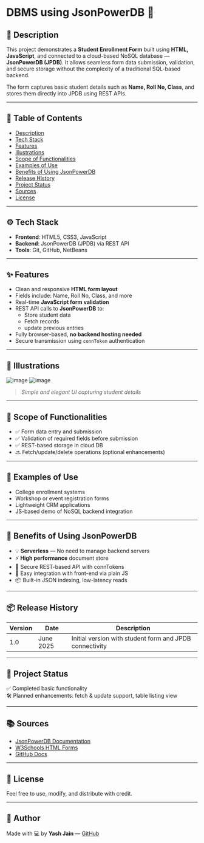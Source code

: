# DBMS using JsonPowerDB 🚀

## 📄 Description
This project demonstrates a **Student Enrollment Form** built using **HTML, JavaScript**, and connected to a cloud-based NoSQL database — **JsonPowerDB (JPDB)**. It allows seamless form data submission, validation, and secure storage without the complexity of a traditional SQL-based backend.

The form captures basic student details such as **Name, Roll No, Class**, and stores them directly into JPDB using REST APIs.

---

## 🧠 Table of Contents
- [Description](#-description)
- [Tech Stack](#-tech-stack)
- [Features](#-features)
- [Illustrations](#-illustrations)
- [Scope of Functionalities](#-scope-of-functionalities)
- [Examples of Use](#-examples-of-use)
- [Benefits of Using JsonPowerDB](#-benefits-of-using-jsonpowerdb)
- [Release History](#-release-history)
- [Project Status](#-project-status)
- [Sources](#-sources)
- [License](#-license)

---

## ⚙️ Tech Stack
- **Frontend**: HTML5, CSS3, JavaScript
- **Backend**: JsonPowerDB (JPDB) via REST API
- **Tools**: Git, GitHub, NetBeans

---

## ✨ Features
- Clean and responsive **HTML form layout**
- Fields include: Name, Roll No, Class, and more
- Real-time **JavaScript form validation**
- REST API calls to **JsonPowerDB** to:
  - Store student data
  - Fetch records
  - update previous entries
- Fully browser-based, **no backend hosting needed**
- Secure transmission using `connToken` authentication

---

## 🎨 Illustrations
![image](https://github.com/user-attachments/assets/8a0e52fa-61c0-4455-aecf-cf9ac82d7a45)
![image](https://github.com/user-attachments/assets/92612ff3-dca2-47b1-85a2-6e27cafe10c4)
> _Simple and elegant UI capturing student details_

---

## 📌 Scope of Functionalities
- ✅ Form data entry and submission
- ✅ Validation of required fields before submission
- ✅ REST-based storage in cloud DB
- 🔜 Fetch/update/delete operations (optional enhancements)

---

## 🧪 Examples of Use
- College enrollment systems
- Workshop or event registration forms
- Lightweight CRM applications
- JS-based demo of NoSQL backend integration

---

## 🌟 Benefits of Using JsonPowerDB
- 💡 **Serverless** — No need to manage backend servers
- ⚡ **High performance** document store
- 🔐 Secure REST-based API with connTokens
- 🔧 Easy integration with front-end via plain JS
- 📦 Built-in JSON indexing, low-latency reads

---

## 📦 Release History
| Version | Date       | Description                        |
|---------|------------|------------------------------------|
| 1.0     | June 2025  | Initial version with student form and JPDB connectivity |

---

## 🚧 Project Status
✅ Completed basic functionality  
🛠️ Planned enhancements: fetch & update support, table listing view  

---

## 📚 Sources
- [JsonPowerDB Documentation](https://login2explore.com/jpdb/docs.html)
- [W3Schools HTML Forms](https://www.w3schools.com/html/html_forms.asp)
- [GitHub Docs](https://docs.github.com/en)

---

## 📄 License
Feel free to use, modify, and distribute with credit.

---

## 🙌 Author
Made with 💻 by **Yash Jain** — [GitHub](https://github.com/Yashjain246)
